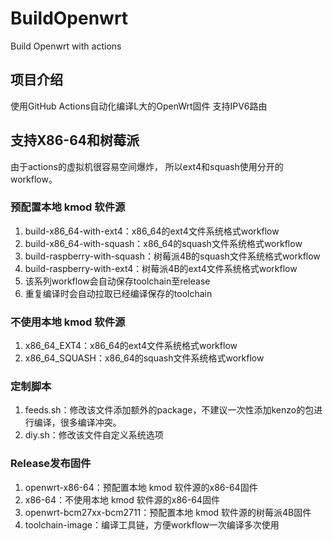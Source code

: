 # BuildOpenwrt
Build Openwrt with actions

## 项目介绍
使用GitHub Actions自动化编译L大的OpenWrt固件
支持IPV6路由

## 支持X86-64和树莓派
由于actions的虚拟机很容易空间爆炸，
所以ext4和squash使用分开的workflow。

### 预配置本地 kmod 软件源
1. build-x86_64-with-ext4：x86_64的ext4文件系统格式workflow
2. build-x86_64-with-squash：x86_64的squash文件系统格式workflow
3. build-raspberry-with-squash：树莓派4B的squash文件系统格式workflow
4. build-raspberry-with-ext4：树莓派4B的ext4文件系统格式workflow
5. 该系列workflow会自动保存toolchain至release
6. 重复编译时会自动拉取已经编译保存的toolchain

### 不使用本地 kmod 软件源
1. x86_64_EXT4：x86_64的ext4文件系统格式workflow
2. x86_64_SQUASH：x86_64的squash文件系统格式workflow

### 定制脚本
1. feeds.sh：修改该文件添加额外的package，不建议一次性添加kenzo的包进行编译，很多编译冲突。
2. diy.sh：修改该文件自定义系统选项

### Release发布固件
1. openwrt-x86-64：预配置本地 kmod 软件源的x86-64固件
2. x86-64：不使用本地 kmod 软件源的x86-64固件
3. openwrt-bcm27xx-bcm2711：预配置本地 kmod 软件源的树莓派4B固件
4. toolchain-image：编译工具链，方便workflow一次编译多次使用
